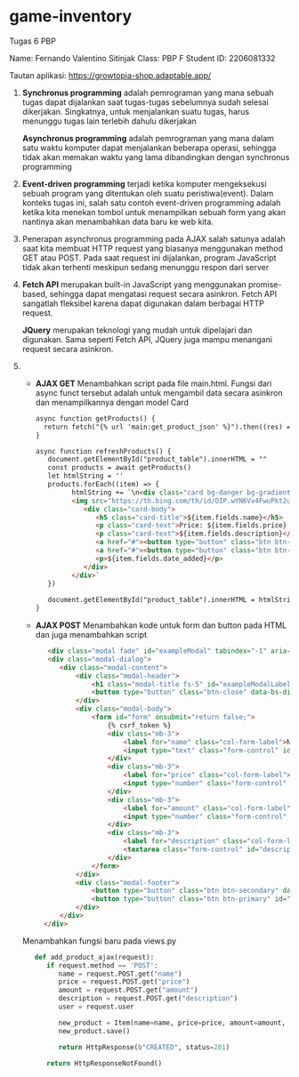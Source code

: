# game-inventory
Tugas 6 PBP

Name: Fernando Valentino Sitinjak
Class: PBP F
Student ID: 2206081332

Tautan aplikasi: https://growtopia-shop.adaptable.app/

1. **Synchronus programming** adalah pemrograman yang mana sebuah tugas dapat dijalankan saat tugas-tugas sebelumnya sudah selesai dikerjakan. Singkatnya, untuk menjalankan suatu tugas, harus menunggu tugas lain terlebih dahulu dikerjakan

   **Asynchronus programming** adalah pemrograman yang mana dalam satu waktu komputer dapat menjalankan beberapa operasi, sehingga tidak akan memakan waktu yang lama dibandingkan dengan synchronus programming

2. **Event-driven programming** terjadi ketika komputer mengeksekusi sebuah program yang ditentukan oleh suatu peristiwa(event). Dalam konteks tugas ini, salah satu contoh event-driven programming adalah ketika kita menekan tombol untuk menampilkan sebuah form yang akan nantinya akan menambahkan data baru ke web kita.

3. Penerapan asynchronus programming pada AJAX salah satunya adalah saat kita membuat HTTP request yang biasanya menggunakan method GET atau POST. Pada saat request ini dijalankan, program JavaScript tidak akan terhenti meskipun sedang menunggu respon dari server

4. **Fetch API** merupakan built-in JavaScript yang menggunakan promise-based, sehingga dapat mengatasi request secara asinkron. Fetch API sangatlah fleksibel karena dapat digunakan dalam berbagai HTTP request.

   **JQuery** merupakan teknologi yang mudah untuk dipelajari dan digunakan. Sama seperti Fetch API, JQuery juga mampu menangani request secara asinkron.


5. + **AJAX GET** 
      Menambahkan script pada file main.html. Fungsi dari async funct tersebut adalah untuk mengambil data secara asinkron dan menampilkannya dengan model Card
      ```html
      async function getProducts() {
        return fetch("{% url 'main:get_product_json' %}").then((res) => res.json())
      }

      async function refreshProducts() {
         document.getElementById("product_table").innerHTML = ""
         const products = await getProducts()
         let htmlString = ''
         products.forEach((item) => {
               htmlString += `\n<div class="card bg-danger bg-gradient border border-white" style="width: 15rem;">
               <img src="https://th.bing.com/th/id/OIP.wYN6Vv4FwuPkt2u8YhvQFgHaFk?w=217&h=180&c=7&r=0&o=5&dpr=1.5&pid=1.7" class="card-img-top" alt="...">
                  <div class="card-body">
                     <h5 class="card-title">${item.fields.name}</h5>
                     <p class="card-text">Price: ${item.fields.price} || Amount: ${item.fields.amount}</p>
                     <p class="card-text">${item.fields.description}</p>
                     <a href="#"><button type="button" class="btn btn-dark">Edit</button></a>
                     <a href="#"><button type="button" class="btn btn-dark">Delete</button></a>
                     <p>${item.fields.date_added}</p>
                  </div>
               </div>` 
         })
         
         document.getElementById("product_table").innerHTML = htmlString
      }

      ```

   + **AJAX POST**
      Menambahkan kode untuk form dan button pada HTML dan juga menambahkan script
      ```html
         <div class="modal fade" id="exampleModal" tabindex="-1" aria-labelledby="exampleModalLabel" aria-hidden="true">
         <div class="modal-dialog">
            <div class="modal-content">
                <div class="modal-header">
                    <h1 class="modal-title fs-5" id="exampleModalLabel">Add New Product</h1>
                    <button type="button" class="btn-close" data-bs-dismiss="modal" aria-label="Close"></button>
                </div>
                <div class="modal-body">
                    <form id="form" onsubmit="return false;">
                        {% csrf_token %}
                        <div class="mb-3">
                            <label for="name" class="col-form-label">Name:</label>
                            <input type="text" class="form-control" id="name" name="name"></input>
                        </div>
                        <div class="mb-3">
                            <label for="price" class="col-form-label">Price:</label>
                            <input type="number" class="form-control" id="price" name="price"></input>
                        </div>
                        <div class="mb-3">
                            <label for="amount" class="col-form-label">Amount:</label>
                            <input type="number" class="form-control" id="amount" name="amount"></input>
                        </div>
                        <div class="mb-3">
                            <label for="description" class="col-form-label">Description:</label>
                            <textarea class="form-control" id="description" name="description"></textarea>
                        </div>
                    </form>
                </div>
                <div class="modal-footer">
                    <button type="button" class="btn btn-secondary" data-bs-dismiss="modal">Close</button>
                    <button type="button" class="btn btn-primary" id="button_add" data-bs-dismiss="modal">Add Product</button>
                </div>
            </div>
        </div>
    </div>
   

      Menambahkan fungsi baru pada views.py
      ```python
         def add_product_ajax(request):
            if request.method == 'POST':
               name = request.POST.get("name")
               price = request.POST.get("price")
               amount = request.POST.get("amount")
               description = request.POST.get("description")
               user = request.user

               new_product = Item(name=name, price=price, amount=amount, description=description, user=user)
               new_product.save()

               return HttpResponse(b"CREATED", status=201)

            return HttpResponseNotFound()
      ```

